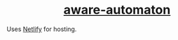 <h1 align="center"><a href="https://www.aware-automaton.com/"> aware-automaton </a></h1>

<div text-align="center>
A blog and portfolio for Flynn Owen. Written in React, using [MUI](https://mui.com/) components. 

<img align="center" width="80%" height="400" src="src/images/projects/Aware.gif"/>

Uses [Netlify](https://www.netlify.com/) for hosting.
</div>
